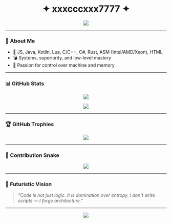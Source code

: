 <h1 align="center">✦ xxxcccxxx7777 ✦</h1>

<p align="center">
  <img src="https://readme-typing-svg.herokuapp.com?size=22&color=7F00FF&center=true&vCenter=true&width=600&lines=Systems,+superiority,+and+low-level+mastery.;Master+of+JS,+Java,+Kotlin,+Lua,+C/C++,+C#,Rust,+ASM,+HTML.;Exploring+the+depths+of+architecture+and+performance." />
</p>

---

### 🧠 About Me

- 👾 JS, Java, Kotlin, Lua, C/C++, C#, Rust, ASM (Intel/AMD/Xeon), HTML  
- 💣 Systems, superiority, and low-level mastery  
- 🧬 Passion for control over machine and memory

---

### 📊 GitHub Stats

<p align="center">
  <img src="https://github-readme-stats.vercel.app/api?username=xxxcccxxx7777&show_icons=true&theme=tokyonight" />
</p>

<p align="center">
  <img src="https://github-readme-stats.vercel.app/api/top-langs/?username=xxxcccxxx7777&layout=compact&theme=tokyonight" />
</p>

---

### 🏆 GitHub Trophies

<p align="center">
  <img src="https://github-profile-trophy.vercel.app/?username=xxxcccxxx7777&theme=algolia&margin-w=10&row=2&column=3" />
</p>

---

### 🐍 Contribution Snake

<p align="center">
  <img src="https://raw.githubusercontent.com/xxxcccxxx7777/xxxcccxxx7777/output/github-contribution-grid-snake.svg" />
</p>

---

### 🧬 Futuristic Vision

> _"Code is not just logic. It is domination over entropy. I don't write scripts — I forge architecture."_  

---

<p align="center">
  <img src="https://capsule-render.vercel.app/api?type=wave&color=0f0f0f&height=100&section=footer" />
</p>
